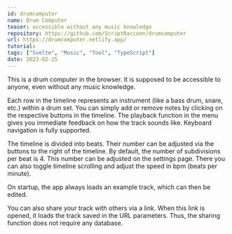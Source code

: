 ```yaml
---
id: drumcomputer
name: Drum Computer
teaser: accessible without any music knowledge
repository: https://github.com/ScriptRaccoon/drumcomputer
url: https://drumcomputer.netlify.app/
tutorial:
tags: ["Svelte", "Music", "Tool", "TypeScript"]
date: 2023-02-25
---
```


This is a drum computer in the browser. It is supposed to be accessible to anyone, even without any music knowledge.

Each row in the timeline represents an instrument (like a bass drum, snare, etc.) within a drum set. You can simply add or remove notes by clicking on the respective buttons in the timeline. The playback function in the menu gives you immediate feedback on how the track sounds like. Keyboard navigation is fully supported.

The timeline is divided into beats. Their number can be adjusted via the buttons to the right of the timeline. By default, the number of subdivisions per beat is 4. This number can be adjusted on the settings page. There you can also toggle timeline scrolling and adjust the speed in bpm (beats per minute).

On startup, the app always loads an example track, which can then be edited.

You can also share your track with others via a link. When this link is opened, it loads the track saved in the URL parameters. Thus, the sharing function does not require any database.
